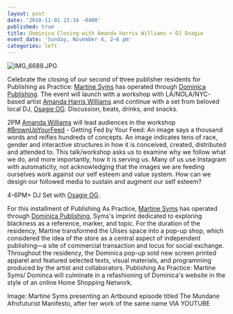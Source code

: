 ```yaml
---
layout: post
date: '2018-11-01 22:34 -0400'
published: true
title: Dominica Closing with Amanda Harris Williams + DJ Osagie
event_date: 'Sunday, November 4, 2–6 pm'
categories: left
---
```

![IMG_6688.JPG]({{site.baseurl}}/assets/img/IMG_6688.JPG)

Celebrate the closing of our second of three publisher residents for Publishing as Practice: [Martine Syms](http://martinesy.ms/) has operated through [Dominica Publishing](http://dominicapublishing.com/). The event will launch with a workshop with LA/NOLA/NYC-based artist [Amanda Harris Williams](https://www.instagram.com/idealblackfemale) and continue with a set from beloved local DJ, [Osagie OG](https://soundcloud.com/osagiebeats). Discussion, beats, drinks, and snacks.

2PM [Amanda Williams](https://www.instagram.com/idealblackfemale/) will lead audiences in the workshop [#BrownUpYourFeed](https://www.instagram.com/explore/tags/brownupyourfeed/) - Getting Fed by Your Feed: An image says a thousand words and reifies hundreds of concepts. An image indicates tens of race, gender and interactive structures in how it is conceived, created, distributed and attended to. This talk/workshop asks us to examine why we follow what we do, and more importantly, how it is serving us. Many of us use Instagram with automaticity, not acknowledging that the images we are feeding ourselves work against our self esteem and value system. How can we design our followed media to sustain and augment our self esteem?

4-6PM+ DJ Set with [Osagie OG](https://soundcloud.com/osagiebeats). 

For this installment of Publishing As Practice, [Martine Syms](http://martinesy.ms/) has operated through [Dominica Publishing](http://dominicapublishing.com/), Syms's imprint dedicated to exploring blackness as a reference, marker, and topic. For the duration of the residency, Martine transformed the Ulises space into a pop-up shop, which considered the idea of the store as a central aspect of independent publishing—a site of commercial transaction and locus for social exchange. Throughout the residency, the Dominica pop-up sold new screen printed apparel and featured selected texts, visual materials, and programming produced by the artist and collaborators. Publishing As Practice: Martine Syms/ Dominca will culminate in a refashioning of Dominica's website in the style of an online Home Shopping Network. 

Image: Martine Syms presenting an Artbound episode titled The Mundane Afrofuturist Manifesto, after her work of the same name VIA YOUTUBE
